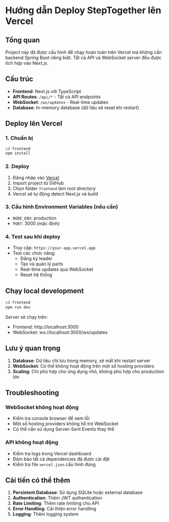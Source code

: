 # Hướng dẫn Deploy StepTogether lên Vercel

## Tổng quan
Project này đã được cấu hình để chạy hoàn toàn trên Vercel mà không cần backend Spring Boot riêng biệt. Tất cả API và WebSocket server đều được tích hợp vào Next.js.

## Cấu trúc
- **Frontend**: Next.js với TypeScript
- **API Routes**: `/api/*` - Tất cả API endpoints
- **WebSocket**: `/ws/updates` - Real-time updates
- **Database**: In-memory database (dữ liệu sẽ reset khi restart)

## Deploy lên Vercel

### 1. Chuẩn bị
```bash
cd frontend
npm install
```

### 2. Deploy
1. Đăng nhập vào [Vercel](https://vercel.com)
2. Import project từ GitHub
3. Chọn folder `frontend` làm root directory
4. Vercel sẽ tự động detect Next.js và build

### 3. Cấu hình Environment Variables (nếu cần)
- `NODE_ENV`: production
- `PORT`: 3000 (mặc định)

### 4. Test sau khi deploy
- Truy cập: `https://your-app.vercel.app`
- Test các chức năng:
  - Đăng ký leader
  - Tạo và quản lý parts
  - Real-time updates qua WebSocket
  - Reset hệ thống

## Chạy local development

```bash
cd frontend
npm run dev
```

Server sẽ chạy trên:
- Frontend: http://localhost:3000
- WebSocket: ws://localhost:3000/ws/updates

## Lưu ý quan trọng

1. **Database**: Dữ liệu chỉ lưu trong memory, sẽ mất khi restart server
2. **WebSocket**: Có thể không hoạt động trên một số hosting providers
3. **Scaling**: Chỉ phù hợp cho ứng dụng nhỏ, không phù hợp cho production lớn

## Troubleshooting

### WebSocket không hoạt động
- Kiểm tra console browser để xem lỗi
- Một số hosting providers không hỗ trợ WebSocket
- Có thể cần sử dụng Server-Sent Events thay thế

### API không hoạt động
- Kiểm tra logs trong Vercel dashboard
- Đảm bảo tất cả dependencies đã được cài đặt
- Kiểm tra file `vercel.json` cấu hình đúng

## Cải tiến có thể thêm

1. **Persistent Database**: Sử dụng SQLite hoặc external database
2. **Authentication**: Thêm JWT authentication
3. **Rate Limiting**: Thêm rate limiting cho API
4. **Error Handling**: Cải thiện error handling
5. **Logging**: Thêm logging system
